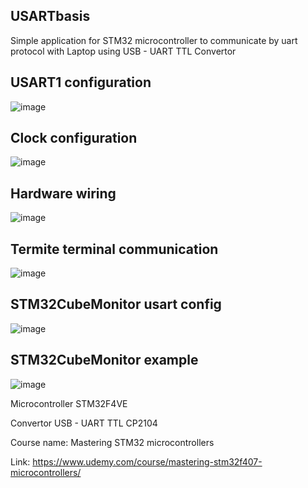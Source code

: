 ## USARTbasis
Simple application for STM32 microcontroller to communicate by uart protocol with Laptop using USB - UART TTL Convertor

## USART1 configuration
![image](https://github.com/user-attachments/assets/510b4c74-506e-4d30-9a3f-c21ece9bbcf4)

## Clock configuration
![image](https://github.com/user-attachments/assets/a9ceb812-a624-4551-9214-d781da2688b7)


## Hardware wiring
![image](https://github.com/user-attachments/assets/c07f565f-584b-4baa-b5c9-f9b83164849e)

## Termite terminal communication
![image](https://github.com/user-attachments/assets/a1a0ed7a-cb46-489c-aee5-e1b3f6f2bae6)

## STM32CubeMonitor usart config 
![image](https://github.com/user-attachments/assets/24e0cf24-6bb5-44f0-8279-7430cef39795)

## STM32CubeMonitor example
![image](https://github.com/user-attachments/assets/504736c4-de2f-4b65-ba31-a5d1995cc800)

Microcontroller STM32F4VE

Convertor USB - UART TTL CP2104

Course name: Mastering STM32 microcontrollers

Link: https://www.udemy.com/course/mastering-stm32f407-microcontrollers/
